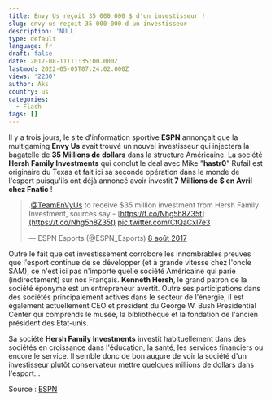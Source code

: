 ```yaml
---
title: Envy Us reçoit 35 000 000 $ d'un investisseur !
slug: envy-us-reçoit-35-000-000-d-un-investisseur
description: 'NULL'
type: default
language: fr
draft: false
date: 2017-08-11T11:35:00.000Z
lastmod: 2022-05-05T07:24:02.000Z
views: '2230'
author: Aks
country: us
categories:
  - Flash
tags: []
---
```

Il y a trois jours, le site d'information sportive **ESPN** annonçait que la multigaming **Envy Us** avait trouvé un nouvel investisseur qui injectera la bagatelle de **35 Millions de dollars** dans la structure Américaine. La société **Hersh Family Investments** qui conclut le deal avec Mike "**hastr0**" Rufail est originaire du Texas et fait ici sa seconde opération dans le monde de l'esport puisqu'ils ont déjà annoncé avoir investit **7 Millions de $ en Avril chez Fnatic** ! 

> .[@TeamEnVyUs](https://twitter.com/TeamEnVyUs) to receive $35 million investment from Hersh Family Investment, sources say - [https://t.co/Nhg5h8Z35t](https://t.co/Nhg5h8Z35t) [pic.twitter.com/CtQaCxI7e3](https://t.co/CtQaCxI7e3)
> 
> — ESPN Esports (@ESPN\_Esports) [8 août 2017](https://twitter.com/ESPN%5FEsports/status/895001244556808192)

Outre le fait que cet investissement corrobore les innombrables preuves que l'esport continue de se développer (et à grande vitesse chez l'oncle SAM), ce n'est ici pas n'importe quelle société Américaine qui parie (indirectement) sur nos Français. **Kenneth Hersh**, le grand patron de la société éponyme est un entrepreneur avertit. Outre ses participations dans des sociétés principalement actives dans le secteur de l'énergie, il est également actuellement CEO et president du George W. Bush Presidential Center qui comprends le musée, la bibliothèque et la fondation de l'ancien président des Etat-unis.

Sa société **Hersh Family Investments** investit habituellement dans des sociétés en croissance dans l'éducation, la santé, les services financiers ou encore le service. Il semble donc de bon augure de voir la société d'un investisseur plutôt conservateur mettre quelques millions de dollars dans l'esport...

Source : [ESPN ](http://www.espn.com/esports/story/%5F/id/20283637/team-envyus-receive-35-million-investment-hersh-family-investments-sources-say)
